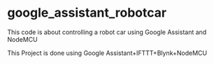# google_assistant_robotcar
This code is about controlling a robot car using Google Assistant and NodeMCU

This Project is done using Google Assistant+IFTTT+Blynk+NodeMCU
